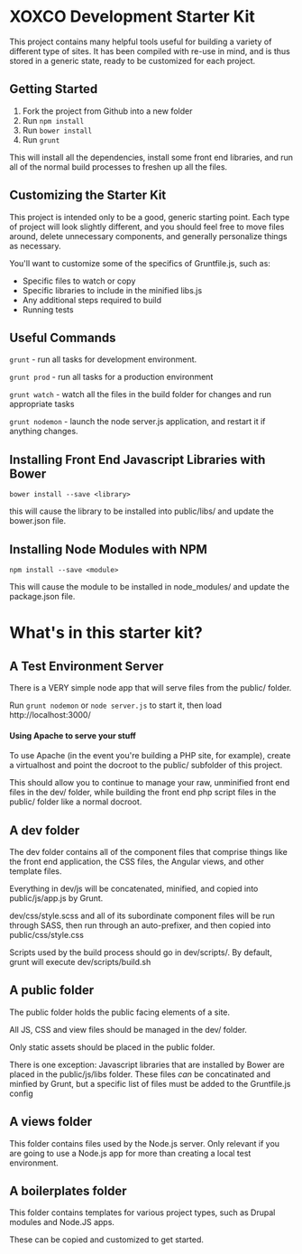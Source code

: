 # XOXCO Development Starter Kit

This project contains many helpful tools useful for building a variety
of different type of sites. It has been compiled with re-use in mind,
and is thus stored in a generic state, ready to be customized for each
project.

## Getting Started

1. Fork the project from Github into a new folder
2. Run `npm install`
3. Run `bower install`
4. Run `grunt`

This will install all the dependencies,
install some front end libraries,
and run all of the normal build processes
to freshen up all the files.

## Customizing the Starter Kit

This project is intended only to be a good, generic starting point. Each type
of project will look slightly different, and you should feel free to move files
around, delete unnecessary components, and generally personalize things as necessary.

You'll want to customize some of the specifics of Gruntfile.js, such as:

* Specific files to watch or copy
* Specific libraries to include in the minified libs.js
* Any additional steps required to build
* Running tests


## Useful Commands

`grunt` - run all tasks for development environment.

`grunt prod` - run all tasks for a production environment

`grunt watch` - watch all the files in the build folder for changes and run appropriate tasks

`grunt nodemon` - launch the node server.js application, and restart it if anything changes.

## Installing Front End Javascript Libraries with Bower

`bower install --save <library>`

this will cause the library to be installed into public/libs/
and update the bower.json file.

## Installing Node Modules with NPM

`npm install --save <module>`

This will cause the module to be installed in node_modules/
and update the package.json file.


# What's in this starter kit?

## A Test Environment Server

There is a VERY simple node app that will serve files from the public/ folder.

Run `grunt nodemon` or `node server.js` to start it, then load http://localhost:3000/

#### Using Apache to serve your stuff

To use Apache (in the event you're building a PHP site, for example),
create a virtualhost and point the docroot to the public/ subfolder of this project.

This should allow you to continue to manage your raw, unminified front end files in the dev/ folder,
while building the front end php script files in the public/ folder like a normal
docroot.

## A dev folder

The dev folder contains all of the
component files that comprise things like
the front end application, the CSS files,
the Angular views, and other template files.

Everything in dev/js will be concatenated, minified, and
copied into public/js/app.js by Grunt.

dev/css/style.scss and all of its subordinate component files
will be run through SASS, then run through an auto-prefixer,
and then copied into public/css/style.css

Scripts used by the build process should go in dev/scripts/.
By default, grunt will execute dev/scripts/build.sh

## A public folder

The public folder holds the public facing elements of a site.

All JS, CSS and view files should be managed in the dev/ folder.

Only static assets should be placed in the public folder.

There is one exception:
Javascript libraries that are installed by Bower are placed in the public/js/libs folder.
These files *can* be concatinated and minfied by Grunt, but a specific list of files must
be added to the Gruntfile.js config

## A views folder

This folder contains files used by the Node.js server. Only relevant if you are
going to use a Node.js app for more than creating a local test environment.

## A boilerplates folder

This folder contains templates for various project types, such as Drupal modules
and Node.JS apps.

These can be copied and customized to get started.

